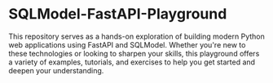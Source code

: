 # SQLModel-FastAPI-Playground
This repository serves as a hands-on exploration of building modern Python web applications using FastAPI and SQLModel. Whether you're new to these technologies or looking to sharpen your skills, this playground offers a variety of examples, tutorials, and exercises to help you get started and deepen your understanding.
